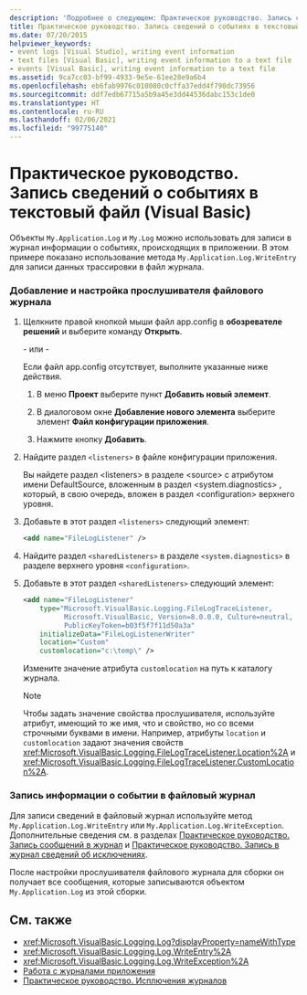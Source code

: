 ```yaml
---
description: 'Подробнее о следующем: Практическое руководство. Запись сведений о событиях в текстовый файл (Visual Basic)'
title: Практическое руководство. Запись сведений о событиях в текстовый файл
ms.date: 07/20/2015
helpviewer_keywords:
- event logs [Visual Studio], writing event information
- text files [Visual Basic], writing event information to a text file
- events [Visual Basic], writing event information to a text file
ms.assetid: 9ca7cc03-bf99-4933-9e5e-61ee28e9a6b4
ms.openlocfilehash: eb6fab9976c010080c0cffa37edd4f790dc73956
ms.sourcegitcommit: ddf7edb67715a5b9a45e3dd44536dabc153c1de0
ms.translationtype: HT
ms.contentlocale: ru-RU
ms.lasthandoff: 02/06/2021
ms.locfileid: "99775140"
---
```

# <a name="how-to-write-event-information-to-a-text-file-visual-basic"></a>Практическое руководство. Запись сведений о событиях в текстовый файл (Visual Basic)

Объекты `My.Application.Log` и `My.Log` можно использовать для записи в журнал информации о событиях, происходящих в приложении. В этом примере показано использование метода `My.Application.Log.WriteEntry` для записи данных трассировки в файл журнала.

### <a name="to-add-and-configure-the-file-log-listener"></a>Добавление и настройка прослушивателя файлового журнала

1. Щелкните правой кнопкой мыши файл app.config в **обозревателе решений** и выберите команду **Открыть**.

     \- или -

     Если файл app.config отсутствует, выполните указанные ниже действия.

    1. В меню **Проект** выберите пункт **Добавить новый элемент**.

    2. В диалоговом окне **Добавление нового элемента** выберите элемент **Файл конфигурации приложения**.

    3. Нажмите кнопку **Добавить**.

2. Найдите раздел `<listeners>` в файле конфигурации приложения.

     Вы найдете раздел \<listeners> в разделе \<source> с атрибутом имени DefaultSource, вложенным в раздел \<system.diagnostics> , который, в свою очередь, вложен в раздел \<configuration> верхнего уровня.

3. Добавьте в этот раздел `<listeners>` следующий элемент:

    ```xml
    <add name="FileLogListener" />
    ```

4. Найдите раздел `<sharedListeners>` в разделе `<system.diagnostics>` в разделе верхнего уровня `<configuration>`.

5. Добавьте в этот раздел `<sharedListeners>` следующий элемент:

    ```xml
    <add name="FileLogListener"
        type="Microsoft.VisualBasic.Logging.FileLogTraceListener,
              Microsoft.VisualBasic, Version=8.0.0.0, Culture=neutral,
              PublicKeyToken=b03f5f7f11d50a3a"
        initializeData="FileLogListenerWriter"
        location="Custom"
        customlocation="c:\temp\" />
    ```

     Измените значение атрибута `customlocation` на путь к каталогу журнала.

    > [!NOTE]
    > Чтобы задать значение свойства прослушивателя, используйте атрибут, имеющий то же имя, что и свойство, но со всеми строчными буквами в имени. Например, атрибуты `location` и `customlocation` задают значения свойств <xref:Microsoft.VisualBasic.Logging.FileLogTraceListener.Location%2A> и <xref:Microsoft.VisualBasic.Logging.FileLogTraceListener.CustomLocation%2A>.

### <a name="to-write-event-information-to-the-file-log"></a>Запись информации о событии в файловый журнал

Для записи сведений в файловый журнал используйте метод `My.Application.Log.WriteEntry` или `My.Application.Log.WriteException`. Дополнительные сведения см. в разделах [Практическое руководство. Запись сообщений в журнал](how-to-write-log-messages.md) и [Практическое руководство. Запись в журнал сведений об исключениях](how-to-log-exceptions.md).

После настройки прослушивателя файлового журнала для сборки он получает все сообщения, которые записываются объектом `My.Application.Log` из этой сборки.

## <a name="see-also"></a>См. также

- <xref:Microsoft.VisualBasic.Logging.Log?displayProperty=nameWithType>
- <xref:Microsoft.VisualBasic.Logging.Log.WriteEntry%2A>
- <xref:Microsoft.VisualBasic.Logging.Log.WriteException%2A>
- [Работа с журналами приложения](working-with-application-logs.md)
- [Практическое руководство. Исплючения журналов](how-to-log-exceptions.md)
